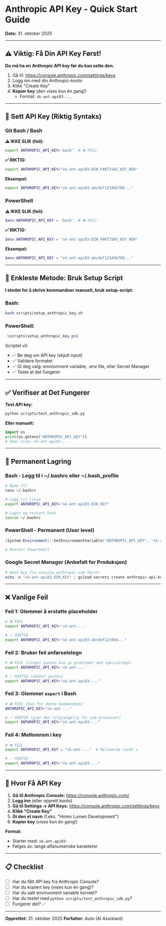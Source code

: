 # Anthropic API Key - Quick Start Guide

**Dato:** 31. oktober 2025

---

## ⚠️ Viktig: Få Din API Key Først!

**Du må ha en Anthropic API key før du kan sette den.**

1. Gå til: https://console.anthropic.com/settings/keys
2. Logg inn med din Anthropic-konto
3. Klikk "Create Key"
4. **Kopier key** (den vises kun én gang!)
   - Format: `sk-ant-api03-...`

---

## 🔧 Sett API Key (Riktig Syntaks)

### Git Bash / Bash

**⚠️ IKKE SLIK (feil):**
```bash
export ANTHROPIC_API_KEY='bash'  # ❌ FEIL!
```

**✅ RIKTIG:**
```bash
export ANTHROPIC_API_KEY="sk-ant-api03-DIN_FAKTISKE_KEY_HER"
```

**Eksempel:**
```bash
export ANTHROPIC_API_KEY="sk-ant-api03-abcdef123456789..."
```

### PowerShell

**⚠️ IKKE SLIK (feil):**
```powershell
$env:ANTHROPIC_API_KEY = 'bash'  # ❌ FEIL!
```

**✅ RIKTIG:**
```powershell
$env:ANTHROPIC_API_KEY = "sk-ant-api03-DIN_FAKTISKE_KEY_HER"
```

**Eksempel:**
```powershell
$env:ANTHROPIC_API_KEY = "sk-ant-api03-abcdef123456789..."
```

---

## 🚀 Enkleste Metode: Bruk Setup Script

**I stedet for å skrive kommandoer manuelt, bruk setup-script:**

### Bash:
```bash
bash scripts/setup_anthropic_key.sh
```

### PowerShell:
```powershell
.\scripts\setup_anthropic_key.ps1
```

Scriptet vil:
- ✅ Be deg om API key (skjult input)
- ✅ Validere formatet
- ✅ Gi deg valg: environment variable, .env file, eller Secret Manager
- ✅ Teste at det fungerer

---

## ✅ Verifiser at Det Fungerer

**Test API key:**
```bash
python scripts/test_anthropic_sdk.py
```

**Eller manuelt:**
```python
import os
print(os.getenv("ANTHROPIC_API_KEY"))
# Skal vise: sk-ant-api03-...
```

---

## 💾 Permanent Lagring

### Bash - Legg til i ~/.bashrc eller ~/.bash_profile

```bash
# Åpne fil
nano ~/.bashrc

# Legg til linje
export ANTHROPIC_API_KEY="sk-ant-api03-DIN_KEY"

# Lagre og restart bash
source ~/.bashrc
```

### PowerShell - Permanent (User level)

```powershell
[System.Environment]::SetEnvironmentVariable("ANTHROPIC_API_KEY", "sk-ant-api03-DIN_KEY", "User")

# Restart PowerShell
```

### Google Secret Manager (Anbefalt for Produksjon)

```powershell
# Hent key fra console.anthropic.com først!
echo -n "sk-ant-api03-DIN_KEY" | gcloud secrets create anthropic-api-key --data-file=- --project=dotted-stage-476513-r4
```

---

## ❌ Vanlige Feil

### Feil 1: Glemmer å erstatte placeholder
```bash
# ❌ FEIL
export ANTHROPIC_API_KEY='sk-ant-...'

# ✅ RIKTIG
export ANTHROPIC_API_KEY="sk-ant-api03-abcdef123456..."
```

### Feil 2: Bruker feil anførselstegn
```bash
# ❌ FEIL (singel quotes kan gi problemer med spesialtegn)
export ANTHROPIC_API_KEY='sk-ant-...'

# ✅ RIKTIG (dobbel quotes)
export ANTHROPIC_API_KEY="sk-ant-api03-..."
```

### Feil 3: Glemmer `export` i Bash
```bash
# ❌ FEIL (kun for denne kommandoen)
ANTHROPIC_API_KEY="sk-ant-..."

# ✅ RIKTIG (gjør den tilgjengelig for sub-processer)
export ANTHROPIC_API_KEY="sk-ant-api03-..."
```

### Feil 4: Mellomrom i key
```bash
# ❌ FEIL
export ANTHROPIC_API_KEY = "sk-ant-..."  # Mellomrom rundt =

# ✅ RIKTIG
export ANTHROPIC_API_KEY="sk-ant-api03-..."
```

---

## 🔗 Hvor Få API Key

1. **Gå til Anthropic Console:** https://console.anthropic.com/
2. **Logg inn** (eller opprett konto)
3. **Gå til Settings → API Keys:** https://console.anthropic.com/settings/keys
4. **Klikk "Create Key"**
5. **Gi den et navn** (f.eks. "Homo Lumen Development")
6. **Kopier key** (vises kun én gang!)

**Format:**
- Starter med: `sk-ant-api03-`
- Følges av: lange alfanumeriske karakterer

---

## 📋 Checklist

- [ ] Har du fått API key fra Anthropic Console?
- [ ] Har du kopiert key (vises kun én gang)?
- [ ] Har du satt environment variable korrekt?
- [ ] Har du testet med `python scripts/test_anthropic_sdk.py`?
- [ ] Fungerer det? ✅

---

**Opprettet:** 31. oktober 2025
**Forfatter:** Auto (AI Assistant)

